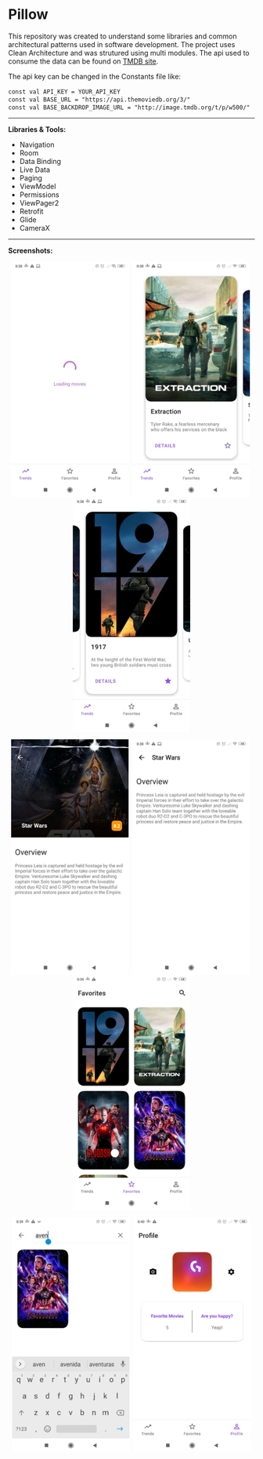 # Pillow 
This repository was created to understand some libraries and common architectural patterns used in software development. The project uses Clean Architecture and was strutured using multi modules. The api used to consume the data can be found on [TMDB site](https://www.themoviedb.org/).

The api key can be changed in the Constants file like:
```
const val API_KEY = YOUR_API_KEY  
const val BASE_URL = "https://api.themoviedb.org/3/"  
const val BASE_BACKDROP_IMAGE_URL = "http://image.tmdb.org/t/p/w500/"
```
---
**Libraries & Tools:**
- Navigation
- Room
- Data Binding
- Live Data 
- Paging
- ViewModel
- Permissions
- ViewPager2
- Retrofit
- Glide
- CameraX

---

**Screenshots:**
<div align="middle">
  <p align="middle"> 
    <img align="center" src="screenshots/loading.jpg" width="240" height="480"/>&nbsp
    <img align="center" src="screenshots/trends.jpg" width="240" height="480"/>&nbsp
    <img align="center" src="screenshots/trends_favorited.jpg" width="240" height="480"/>
  </p>
  <p align="middle">
    <img align="center" src="screenshots/detail.jpg" width="240" height="480"/>&nbsp
    <img align="center" src="screenshots/detail_2.jpg" width="240" height="480"/>&nbsp
    <img align="center" src="screenshots/favorites.jpg" width="240" height="480"/>
  </p>
  <p align="middle">
    <img src="screenshots/search_text.jpg" width="240" height="480"/>&nbsp
    <img src="screenshots/profile.jpg" width="240" height="480"/>
  </p>
</div>
